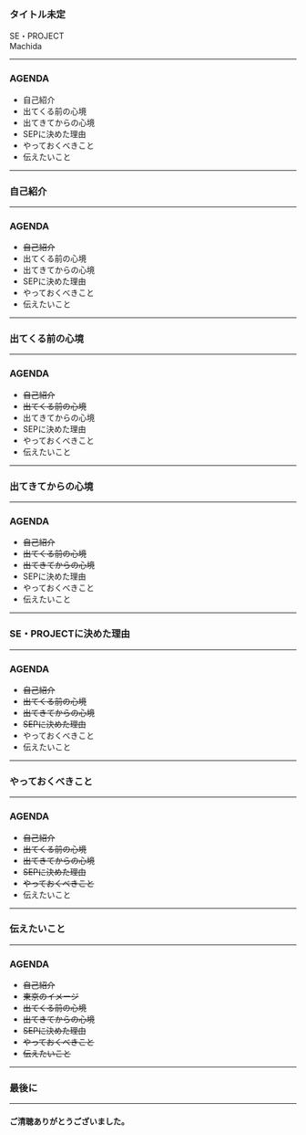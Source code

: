 ### タイトル未定
SE・PROJECT  
Machida

---

### AGENDA

- 自己紹介
- 出てくる前の心境
- 出てきてからの心境
- SEPに決めた理由
- やっておくべきこと
- 伝えたいこと

---

### 自己紹介

---

### AGENDA

- ~~自己紹介~~
- 出てくる前の心境
- 出てきてからの心境
- SEPに決めた理由
- やっておくべきこと
- 伝えたいこと

---

### 出てくる前の心境

---

### AGENDA

- ~~自己紹介~~
- ~~出てくる前の心境~~
- 出てきてからの心境
- SEPに決めた理由
- やっておくべきこと
- 伝えたいこと

---

### 出てきてからの心境

---

### AGENDA

- ~~自己紹介~~
- ~~出てくる前の心境~~
- ~~出てきてからの心境~~
- SEPに決めた理由
- やっておくべきこと
- 伝えたいこと

---

### SE・PROJECTに決めた理由

---

### AGENDA

- ~~自己紹介~~
- ~~出てくる前の心境~~
- ~~出てきてからの心境~~
- ~~SEPに決めた理由~~
- やっておくべきこと
- 伝えたいこと

---

### やっておくべきこと

---

### AGENDA

- ~~自己紹介~~
- ~~出てくる前の心境~~
- ~~出てきてからの心境~~
- ~~SEPに決めた理由~~
- ~~やっておくべきこと~~
- 伝えたいこと

---

### 伝えたいこと

---

### AGENDA

- ~~自己紹介~~
- ~~東京のイメージ~~
- ~~出てくる前の心境~~
- ~~出てきてからの心境~~
- ~~SEPに決めた理由~~
- ~~やっておくべきこと~~
- ~~伝えたいこと~~

---

### 最後に

--- 

#### ご清聴ありがとうございました。